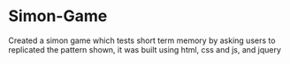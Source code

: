# Simon-Game
Created a simon game which tests short term memory by asking users to replicated the pattern shown, it was built using html, css and js, and jquery
